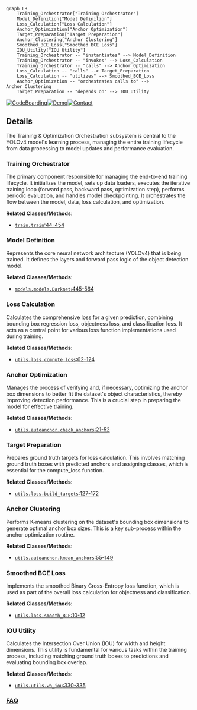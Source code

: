```mermaid
graph LR
    Training_Orchestrator["Training Orchestrator"]
    Model_Definition["Model Definition"]
    Loss_Calculation["Loss Calculation"]
    Anchor_Optimization["Anchor Optimization"]
    Target_Preparation["Target Preparation"]
    Anchor_Clustering["Anchor Clustering"]
    Smoothed_BCE_Loss["Smoothed BCE Loss"]
    IOU_Utility["IOU Utility"]
    Training_Orchestrator -- "instantiates" --> Model_Definition
    Training_Orchestrator -- "invokes" --> Loss_Calculation
    Training_Orchestrator -- "calls" --> Anchor_Optimization
    Loss_Calculation -- "calls" --> Target_Preparation
    Loss_Calculation -- "utilizes" --> Smoothed_BCE_Loss
    Anchor_Optimization -- "orchestrates calls to" --> Anchor_Clustering
    Target_Preparation -- "depends on" --> IOU_Utility
```

[![CodeBoarding](https://img.shields.io/badge/Generated%20by-CodeBoarding-9cf?style=flat-square)](https://github.com/CodeBoarding/GeneratedOnBoardings)[![Demo](https://img.shields.io/badge/Try%20our-Demo-blue?style=flat-square)](https://www.codeboarding.org/demo)[![Contact](https://img.shields.io/badge/Contact%20us%20-%20contact@codeboarding.org-lightgrey?style=flat-square)](mailto:contact@codeboarding.org)

## Details

The Training & Optimization Orchestration subsystem is central to the YOLOv4 model's learning process, managing the entire training lifecycle from data processing to model updates and performance evaluation.

### Training Orchestrator
The primary component responsible for managing the end-to-end training lifecycle. It initializes the model, sets up data loaders, executes the iterative training loop (forward pass, backward pass, optimization step), performs periodic evaluation, and handles model checkpointing. It orchestrates the flow between the model, data, loss calculation, and optimization.


**Related Classes/Methods**:

- <a href="https://github.com/WongKinYiu/PyTorch_YOLOv4/blob/master/train.py#L44-L454" target="_blank" rel="noopener noreferrer">`train.train`:44-454</a>


### Model Definition
Represents the core neural network architecture (YOLOv4) that is being trained. It defines the layers and forward pass logic of the object detection model.


**Related Classes/Methods**:

- <a href="https://github.com/WongKinYiu/PyTorch_YOLOv4/blob/master/models/models.py#L445-L564" target="_blank" rel="noopener noreferrer">`models.models.Darknet`:445-564</a>


### Loss Calculation
Calculates the comprehensive loss for a given prediction, combining bounding box regression loss, objectness loss, and classification loss. It acts as a central point for various loss function implementations used during training.


**Related Classes/Methods**:

- <a href="https://github.com/WongKinYiu/PyTorch_YOLOv4/blob/master/utils/loss.py#L62-L124" target="_blank" rel="noopener noreferrer">`utils.loss.compute_loss`:62-124</a>


### Anchor Optimization
Manages the process of verifying and, if necessary, optimizing the anchor box dimensions to better fit the dataset's object characteristics, thereby improving detection performance. This is a crucial step in preparing the model for effective training.


**Related Classes/Methods**:

- <a href="https://github.com/WongKinYiu/PyTorch_YOLOv4/blob/master/utils/autoanchor.py#L21-L52" target="_blank" rel="noopener noreferrer">`utils.autoanchor.check_anchors`:21-52</a>


### Target Preparation
Prepares ground truth targets for loss calculation. This involves matching ground truth boxes with predicted anchors and assigning classes, which is essential for the compute_loss function.


**Related Classes/Methods**:

- <a href="https://github.com/WongKinYiu/PyTorch_YOLOv4/blob/master/utils/loss.py#L127-L172" target="_blank" rel="noopener noreferrer">`utils.loss.build_targets`:127-172</a>


### Anchor Clustering
Performs K-means clustering on the dataset's bounding box dimensions to generate optimal anchor box sizes. This is a key sub-process within the anchor optimization routine.


**Related Classes/Methods**:

- <a href="https://github.com/WongKinYiu/PyTorch_YOLOv4/blob/master/utils/autoanchor.py#L55-L149" target="_blank" rel="noopener noreferrer">`utils.autoanchor.kmean_anchors`:55-149</a>


### Smoothed BCE Loss
Implements the smoothed Binary Cross-Entropy loss function, which is used as part of the overall loss calculation for objectness and classification.


**Related Classes/Methods**:

- <a href="https://github.com/WongKinYiu/PyTorch_YOLOv4/blob/master/utils/loss.py#L10-L12" target="_blank" rel="noopener noreferrer">`utils.loss.smooth_BCE`:10-12</a>


### IOU Utility
Calculates the Intersection Over Union (IOU) for width and height dimensions. This utility is fundamental for various tasks within the training process, including matching ground truth boxes to predictions and evaluating bounding box overlap.


**Related Classes/Methods**:

- <a href="https://github.com/WongKinYiu/PyTorch_YOLOv4/blob/master/utils/utils.py#L330-L335" target="_blank" rel="noopener noreferrer">`utils.utils.wh_iou`:330-335</a>




### [FAQ](https://github.com/CodeBoarding/GeneratedOnBoardings/tree/main?tab=readme-ov-file#faq)